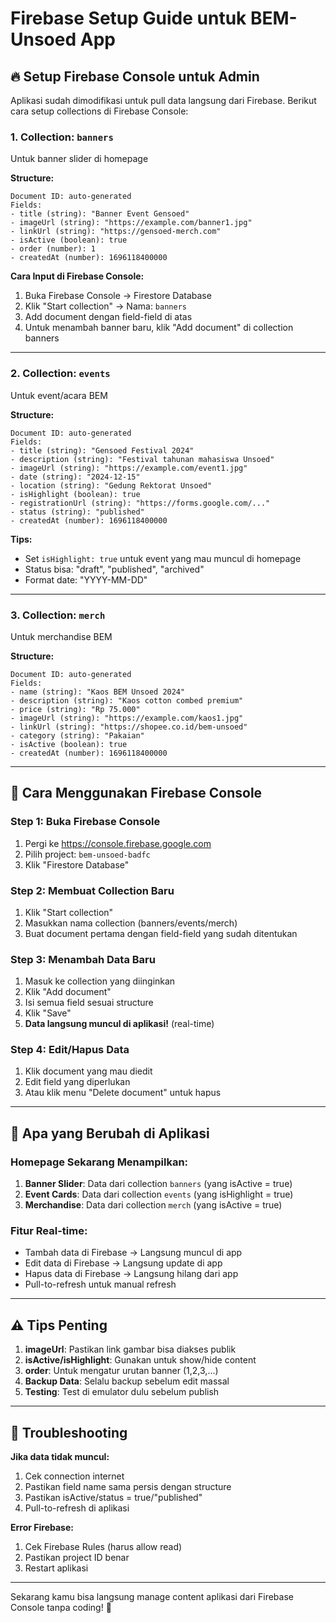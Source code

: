 # Firebase Setup Guide untuk BEM-Unsoed App

## 🔥 Setup Firebase Console untuk Admin

Aplikasi sudah dimodifikasi untuk pull data langsung dari Firebase. Berikut cara setup collections di Firebase Console:

### 1. **Collection: `banners`**
Untuk banner slider di homepage

**Structure:**
```
Document ID: auto-generated
Fields:
- title (string): "Banner Event Gensoed" 
- imageUrl (string): "https://example.com/banner1.jpg"
- linkUrl (string): "https://gensoed-merch.com"
- isActive (boolean): true
- order (number): 1
- createdAt (number): 1696118400000
```

**Cara Input di Firebase Console:**
1. Buka Firebase Console → Firestore Database
2. Klik "Start collection" → Nama: `banners`
3. Add document dengan field-field di atas
4. Untuk menambah banner baru, klik "Add document" di collection banners

---

### 2. **Collection: `events`**
Untuk event/acara BEM

**Structure:**
```
Document ID: auto-generated
Fields:
- title (string): "Gensoed Festival 2024"
- description (string): "Festival tahunan mahasiswa Unsoed"
- imageUrl (string): "https://example.com/event1.jpg"
- date (string): "2024-12-15"
- location (string): "Gedung Rektorat Unsoed"
- isHighlight (boolean): true
- registrationUrl (string): "https://forms.google.com/..."
- status (string): "published"
- createdAt (number): 1696118400000
```

**Tips:**
- Set `isHighlight: true` untuk event yang mau muncul di homepage
- Status bisa: "draft", "published", "archived"
- Format date: "YYYY-MM-DD"

---

### 3. **Collection: `merch`**
Untuk merchandise BEM

**Structure:**
```
Document ID: auto-generated
Fields:
- name (string): "Kaos BEM Unsoed 2024"
- description (string): "Kaos cotton combed premium"
- price (string): "Rp 75.000"
- imageUrl (string): "https://example.com/kaos1.jpg"
- linkUrl (string): "https://shopee.co.id/bem-unsoed"
- category (string): "Pakaian"
- isActive (boolean): true
- createdAt (number): 1696118400000
```

---

## 🚀 Cara Menggunakan Firebase Console

### **Step 1: Buka Firebase Console**
1. Pergi ke https://console.firebase.google.com
2. Pilih project: `bem-unsoed-badfc`
3. Klik "Firestore Database"

### **Step 2: Membuat Collection Baru**
1. Klik "Start collection"
2. Masukkan nama collection (banners/events/merch)
3. Buat document pertama dengan field-field yang sudah ditentukan

### **Step 3: Menambah Data Baru**
1. Masuk ke collection yang diinginkan
2. Klik "Add document"
3. Isi semua field sesuai structure
4. Klik "Save"
5. **Data langsung muncul di aplikasi!** (real-time)

### **Step 4: Edit/Hapus Data**
1. Klik document yang mau diedit
2. Edit field yang diperlukan
3. Atau klik menu "Delete document" untuk hapus

---

## 📱 Apa yang Berubah di Aplikasi

### **Homepage Sekarang Menampilkan:**
1. **Banner Slider**: Data dari collection `banners` (yang isActive = true)
2. **Event Cards**: Data dari collection `events` (yang isHighlight = true)
3. **Merchandise**: Data dari collection `merch` (yang isActive = true)

### **Fitur Real-time:**
- Tambah data di Firebase → Langsung muncul di app
- Edit data di Firebase → Langsung update di app
- Hapus data di Firebase → Langsung hilang dari app
- Pull-to-refresh untuk manual refresh

---

## ⚠️ Tips Penting

1. **imageUrl**: Pastikan link gambar bisa diakses publik
2. **isActive/isHighlight**: Gunakan untuk show/hide content
3. **order**: Untuk mengatur urutan banner (1,2,3,...)
4. **Backup Data**: Selalu backup sebelum edit massal
5. **Testing**: Test di emulator dulu sebelum publish

---

## 🔧 Troubleshooting

**Jika data tidak muncul:**
1. Cek connection internet
2. Pastikan field name sama persis dengan structure
3. Pastikan isActive/status = true/"published"
4. Pull-to-refresh di aplikasi

**Error Firebase:**
1. Cek Firebase Rules (harus allow read)
2. Pastikan project ID benar
3. Restart aplikasi

---

Sekarang kamu bisa langsung manage content aplikasi dari Firebase Console tanpa coding! 🎉
